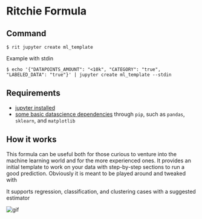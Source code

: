 # Ritchie Formula

## Command

`$ rit jupyter create ml_template`

Example with stdin

`$ echo '{"DATAPOINTS_AMOUNT": "<10k", "CATEGORY": "true", "LABELED_DATA": "true"}' | jupyter create ml_template --stdin`

## Requirements

- [jupyter installed](https://jupyter.org/install)
- [some basic datascience dependencies](https://pip.pypa.io/en/stable/installing/) through `pip`, such as `pandas`, `sklearn`, and `matplotlib`

## How it works

This formula can be useful both for those curious to venture into the machine learning world
and for the more experienced ones. It provides an initial template to work on your data
with step-by-step sections to run a good prediction. Obviously it is meant to be played
around and tweaked with

It supports regression, classification, and clustering cases with a suggested estimator

![gif](https://media.giphy.com/media/hvMGk134I7zO6j2Zkv/giphy.gif)
